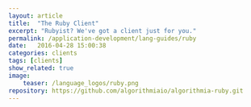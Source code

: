 ```yaml
---
layout: article
title:  "The Ruby Client"
excerpt: "Rubyist? We've got a client just for you."
permalink: /application-development/lang-guides/ruby
date:   2016-04-28 15:00:38
categories: clients
tags: [clients]
show_related: true
image:
    teaser: /language_logos/ruby.png
repository: https://github.com/algorithmiaio/algorithmia-ruby.git
---
```

